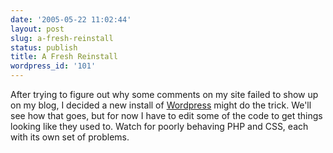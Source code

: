 ```yaml
---
date: '2005-05-22 11:02:44'
layout: post
slug: a-fresh-reinstall
status: publish
title: A Fresh Reinstall
wordpress_id: '101'
---
```


After trying to figure out why some comments on my site failed to show up on my blog, I decided a new install of [Wordpress](http://wordpress.org) might do the trick. We'll see how that goes, but for now I have to edit some of the code to get things looking like they used to. Watch for poorly behaving PHP and CSS, each with its own set of problems.
